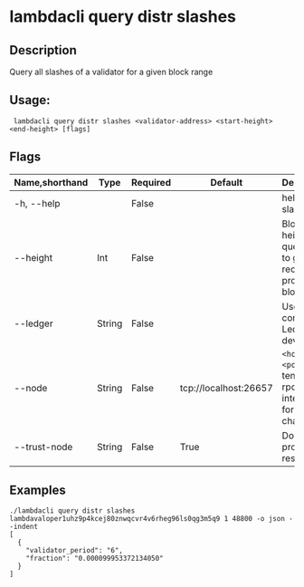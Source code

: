# lambdacli query distr slashes

## Description

Query all slashes of a validator for a given block range

## Usage:

```
 lambdacli query distr slashes <validator-address> <start-height> <end-height> [flags]
```

## Flags

| Name,shorthand | Type   | Required | Default               | Description                                                  |
| -------------- | ------ | -------- | --------------------- | ------------------------------------------------------------ |
| -h, --help     |        | False    |                       | help for slashes                                             |
| --height       | Int    | False    |                       | Block height to query, omit to get most recent provable block|
| --ledger       | String | False    |                       | Use a connected Ledger device                                |
| --node         | String | False    | tcp://localhost:26657 | `<host>:<port>`to tendermint rpc interface for this chain    |
| --trust-node   | String | False    | True                  | Don't verify proofs for responses                            |


## Examples
```
./lambdacli query distr slashes lambdavaloper1uhz9p4kcej80znwqcvr4v6rheg96ls0qg3m5q9 1 48800 -o json --indent
[
  {
    "validator_period": "6",
    "fraction": "0.000099953372134050"
  }
]
```
​           
